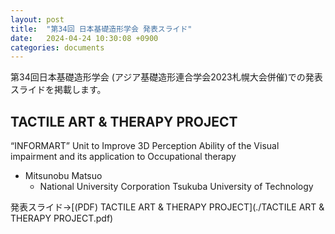 ```yaml
---
layout: post
title:  "第34回 日本基礎造形学会 発表スライド"
date:   2024-04-24 10:30:08 +0900
categories: documents
---
```

第34回日本基礎造形学会 (アジア基礎造形連合学会2023札幌大会併催)での発表スライドを掲載します。

## TACTILE ART & THERAPY PROJECT
“INFORMART” Unit to Improve 3D Perception Ability of the Visual impairment and its application to Occupational therapy

- Mitsunobu Matsuo
	- National University Corporation Tsukuba University of Technology


発表スライド→[(PDF) TACTILE ART & THERAPY PROJECT](./TACTILE ART & THERAPY PROJECT.pdf)